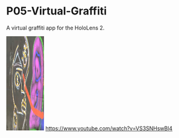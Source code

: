# P05-Virtual-Graffiti

A virtual graffiti app for the HoloLens 2.

[<img src="image1.jpg" width="100" height="250">](https://www.youtube.com/watch?v=VS3SNHswBl4)
https://www.youtube.com/watch?v=VS3SNHswBl4
